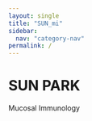 ```yaml
---
layout: single
title: "SUN_mi"
sidebar:
  nav: "category-nav"
permalink: /
---
```


# SUN PARK

Mucosal Immunology
